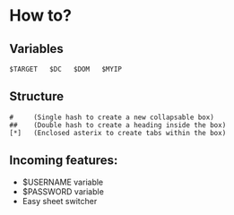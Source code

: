 # How to?

## Variables
```
$TARGET   $DC   $DOM   $MYIP
```
## Structure
```
#     (Single hash to create a new collapsable box)
##    (Double hash to create a heading inside the box)
[*]   (Enclosed asterix to create tabs within the box)
```



## Incoming features:
- $USERNAME variable
- $PASSWORD variable
- Easy sheet switcher

